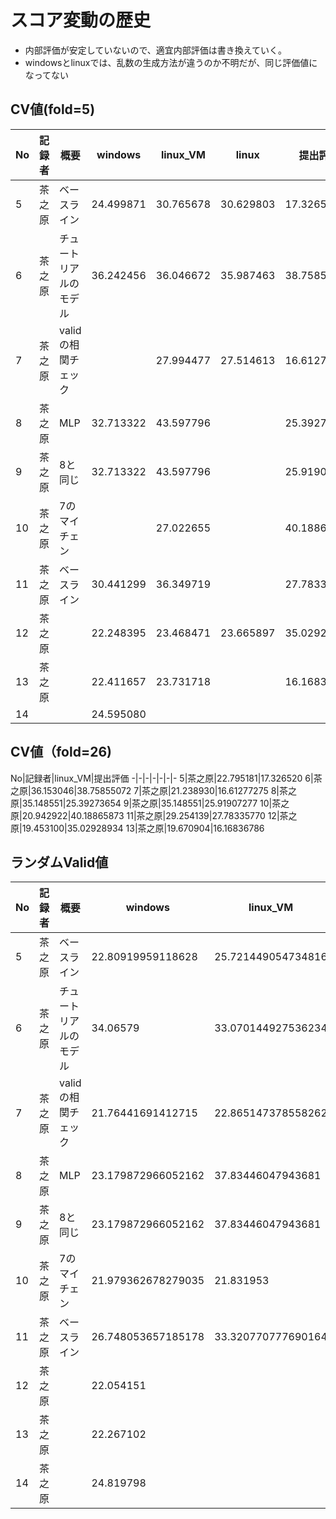 # スコア変動の歴史
* 内部評価が安定していないので、適宜内部評価は書き換えていく。
* windowsとlinuxでは、乱数の生成方法が違うのか不明だが、同じ評価値になってない

## CV値(fold=5)
No|記録者|概要|windows|linux_VM|linux|提出評価
-|-|-|-|-|-|-
5|茶之原|ベースライン|24.499871|30.765678|30.629803|17.326520
6|茶之原|チュートリアルのモデル|36.242456|36.046672|35.987463|38.75855072
7|茶之原|validの相関チェック||27.994477|27.514613|16.61277275
8|茶之原|MLP|32.713322|43.597796||25.39273654
9|茶之原|8と同じ|32.713322|43.597796||25.91907277
10|茶之原|7のマイチェン||27.022655||40.18865873
11|茶之原|ベースライン|30.441299|36.349719||27.78335770
12|茶之原||22.248395|23.468471|23.665897|35.02928934
13|茶之原||22.411657|23.731718||16.16836786
14|||24.595080

## CV値（fold=26)
No|記録者|linux_VM|提出評価
-|-|-|-|-|-|-
5|茶之原|22.795181|17.326520
6|茶之原|36.153046|38.75855072
7|茶之原|21.238930|16.61277275
8|茶之原|35.148551|25.39273654
9|茶之原|35.148551|25.91907277
10|茶之原|20.942922|40.18865873
11|茶之原|29.254139|27.78335770
12|茶之原|19.453100|35.02928934
13|茶之原|19.670904|16.16836786


## ランダムValid値
No|記録者|概要|windows|linux_VM|linux|提出評価
-|-|-|-|-|-|-
5|茶之原|ベースライン|22.80919959118628|25.721449054734816||17.326520
6|茶之原|チュートリアルのモデル|34.06579|33.070144927536234||38.75855072
7|茶之原|validの相関チェック|21.76441691412715|22.865147378558262||16.61277275
8|茶之原|MLP|23.179872966052162|37.83446047943681||25.39273654
9|茶之原|8と同じ|23.179872966052162|37.83446047943681||25.91907277
10|茶之原|7のマイチェン|21.979362678279035|21.831953||40.18865873
11|茶之原|ベースライン|26.748053657185178|33.320770777690164||27.78335770
12|茶之原||22.054151||21.598404|35.02928934
13|茶之原||22.267102|||16.16836786
14|茶之原||24.819798|||
